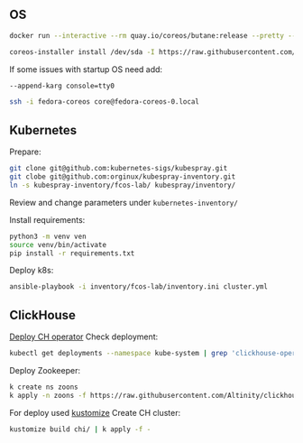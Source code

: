 ## OS
```bash
docker run --interactive --rm quay.io/coreos/butane:release --pretty --strict < fcos-proxmox.yml > fcos-proxmox.ign
```
```bash
coreos-installer install /dev/sda -I https://raw.githubusercontent.com/orginux/lab-cluster-k8s/main/fcos-proxmox.ign
```

If some issues with startup OS need add:
```bash
--append-karg console=tty0
```

```bash
ssh -i fedora-coreos core@fedora-coreos-0.local
```

## Kubernetes

Prepare:
```bash
git clone git@github.com:kubernetes-sigs/kubespray.git
git clobe git@github.com:orginux/kubespray-inventory.git
ln -s kubespray-inventory/fcos-lab/ kubespray/inventory/
```
Review and change parameters under `kubernetes-inventory/`

Install requirements:
```bash
python3 -m venv ven
source venv/bin/activate
pip install -r requirements.txt
```

Deploy k8s:
```bash
ansible-playbook -i inventory/fcos-lab/inventory.ini cluster.yml
```

## ClickHouse
[Deploy CH operator](https://github.com/Altinity/clickhouse-operator/blob/master/docs/operator_installation_details.md)
Check deployment:
```bash
kubectl get deployments --namespace kube-system | grep 'clickhouse-operator'
```

Deploy Zookeeper:
```bash
k create ns zoons
k apply -n zoons -f https://raw.githubusercontent.com/Altinity/clickhouse-operator/master/deploy/zookeeper/quick-start-volume-emptyDir/zookeeper-1-node.yaml
```

For deploy used [kustomize](https://kustomize.io)
Create CH cluster:
```bash
kustomize build chi/ | k apply -f -
```
